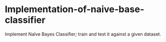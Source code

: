 # Implementation-of-naive-base-classifier
Implement Naïve Bayes Classifier; train and test it against a given dataset.
